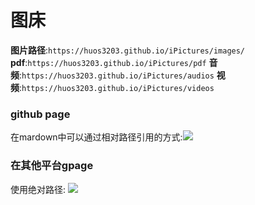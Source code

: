 # 图床
**图片路径**:`https://huos3203.github.io/iPictures/images/`
**pdf**:`https://huos3203.github.io/iPictures/pdf`
**音频**:`https://huos3203.github.io/iPictures/audios`
**视频**:`https://huos3203.github.io/iPictures/videos`

### github page
在mardown中可以通过相对路径引用的方式:![](/iPictures/images/LImageEditor.png)

### 在其他平台gpage
使用绝对路径: ![](https://huos3203.github.io/iPictures/images/LImageEditor.png)










